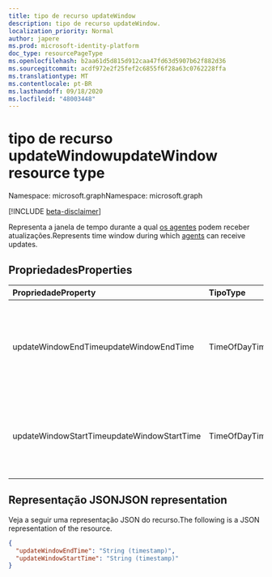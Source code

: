 ```yaml
---
title: tipo de recurso updateWindow
description: tipo de recurso updateWindow.
localization_priority: Normal
author: japere
ms.prod: microsoft-identity-platform
doc_type: resourcePageType
ms.openlocfilehash: b2aa61d5d815d912caa47fd63d5907b62f882d36
ms.sourcegitcommit: acdf972e2f25fef2c6855f6f28a63c0762228ffa
ms.translationtype: MT
ms.contentlocale: pt-BR
ms.lasthandoff: 09/18/2020
ms.locfileid: "48003448"
---
```

# <a name="updatewindow-resource-type"></a><span data-ttu-id="f753b-103">tipo de recurso updateWindow</span><span class="sxs-lookup"><span data-stu-id="f753b-103">updateWindow resource type</span></span>

<span data-ttu-id="f753b-104">Namespace: microsoft.graph</span><span class="sxs-lookup"><span data-stu-id="f753b-104">Namespace: microsoft.graph</span></span>

[!INCLUDE [beta-disclaimer](../../includes/beta-disclaimer.md)]

<span data-ttu-id="f753b-105">Representa a janela de tempo durante a qual [os agentes](onpremisesagent.md) podem receber atualizações.</span><span class="sxs-lookup"><span data-stu-id="f753b-105">Represents time window during which [agents](onpremisesagent.md) can receive updates.</span></span>

## <a name="properties"></a><span data-ttu-id="f753b-106">Propriedades</span><span class="sxs-lookup"><span data-stu-id="f753b-106">Properties</span></span>

| <span data-ttu-id="f753b-107">Propriedade</span><span class="sxs-lookup"><span data-stu-id="f753b-107">Property</span></span>     | <span data-ttu-id="f753b-108">Tipo</span><span class="sxs-lookup"><span data-stu-id="f753b-108">Type</span></span>        | <span data-ttu-id="f753b-109">Descrição</span><span class="sxs-lookup"><span data-stu-id="f753b-109">Description</span></span> |
|:-------------|:------------|:------------|
|<span data-ttu-id="f753b-110">updateWindowEndTime</span><span class="sxs-lookup"><span data-stu-id="f753b-110">updateWindowEndTime</span></span>|<span data-ttu-id="f753b-111">TimeOfDay</span><span class="sxs-lookup"><span data-stu-id="f753b-111">TimeOfDay</span></span>|<span data-ttu-id="f753b-112">Término de uma janela de tempo durante a qual os agentes podem receber atualizações</span><span class="sxs-lookup"><span data-stu-id="f753b-112">End of a time window during which agents can receive updates</span></span>|
|<span data-ttu-id="f753b-113">updateWindowStartTime</span><span class="sxs-lookup"><span data-stu-id="f753b-113">updateWindowStartTime</span></span>|<span data-ttu-id="f753b-114">TimeOfDay</span><span class="sxs-lookup"><span data-stu-id="f753b-114">TimeOfDay</span></span>|<span data-ttu-id="f753b-115">Início de uma janela de tempo durante a qual os agentes podem receber atualizações</span><span class="sxs-lookup"><span data-stu-id="f753b-115">Start of a time window during which agents can receive updates</span></span>|

## <a name="json-representation"></a><span data-ttu-id="f753b-116">Representação JSON</span><span class="sxs-lookup"><span data-stu-id="f753b-116">JSON representation</span></span>

<span data-ttu-id="f753b-117">Veja a seguir uma representação JSON do recurso.</span><span class="sxs-lookup"><span data-stu-id="f753b-117">The following is a JSON representation of the resource.</span></span>

<!-- {
  "blockType": "resource",
  "optionalProperties": [

  ],
  "@odata.type": "microsoft.graph.updateWindow",
  "baseType": null
}-->

```json
{
  "updateWindowEndTime": "String (timestamp)",
  "updateWindowStartTime": "String (timestamp)"
}
```

<!-- uuid: 16cd6b66-4b1a-43a1-adaf-3a886856ed98
2019-02-04 14:57:30 UTC -->
<!-- {
  "type": "#page.annotation",
  "description": "updateWindow resource",
  "keywords": "",
  "section": "documentation",
  "tocPath": ""
}-->


